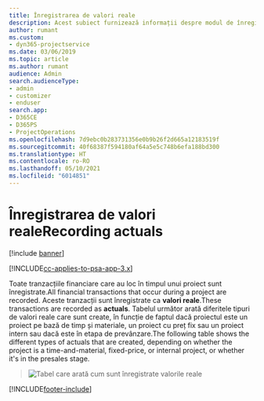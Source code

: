 ```yaml
---
title: Înregistrarea de valori reale
description: Acest subiect furnizează informații despre modul de înregistrare a valorilor reale.
author: rumant
ms.custom:
- dyn365-projectservice
ms.date: 03/06/2019
ms.topic: article
ms.author: rumant
audience: Admin
search.audienceType:
- admin
- customizer
- enduser
search.app:
- D365CE
- D365PS
- ProjectOperations
ms.openlocfilehash: 7d9ebc0b283731356e0b9b26f2d665a12183519f
ms.sourcegitcommit: 40f68387f594180af64a5e5c748b6efa188bd300
ms.translationtype: HT
ms.contentlocale: ro-RO
ms.lasthandoff: 05/10/2021
ms.locfileid: "6014851"
---
```

# <a name="recording-actuals"></a><span data-ttu-id="a18ac-103">Înregistrarea de valori reale</span><span class="sxs-lookup"><span data-stu-id="a18ac-103">Recording actuals</span></span> 

[!include [banner](../includes/psa-now-project-operations.md)]

[!INCLUDE[cc-applies-to-psa-app-3.x](../includes/cc-applies-to-psa-app-3x.md)]

<span data-ttu-id="a18ac-104">Toate tranzacțiile financiare care au loc în timpul unui proiect sunt înregistrate.</span><span class="sxs-lookup"><span data-stu-id="a18ac-104">All financial transactions that occur during a project are recorded.</span></span> <span data-ttu-id="a18ac-105">Aceste tranzacții sunt înregistrate ca **valori reale**.</span><span class="sxs-lookup"><span data-stu-id="a18ac-105">These transactions are recorded as **actuals**.</span></span> <span data-ttu-id="a18ac-106">Tabelul următor arată diferitele tipuri de valori reale care sunt create, în funcție de faptul dacă proiectul este un proiect pe bază de timp și materiale, un proiect cu preț fix sau un proiect intern sau dacă este în etapa de prevânzare.</span><span class="sxs-lookup"><span data-stu-id="a18ac-106">The following table shows the different types of actuals that are created, depending on whether the project is a time-and-material, fixed-price, or internal project, or whether it's in the presales stage.</span></span>

> ![Tabel care arată cum sunt înregistrate valorile reale](media/advanced-table2.png)


[!INCLUDE[footer-include](../includes/footer-banner.md)]